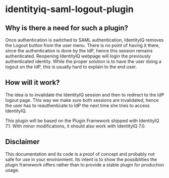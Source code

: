# identityiq-saml-logout-plugin
## Why is there a need for such a plugin?

Once authentication is switched to SAML authentication, IdentityIQ removes the Logout button from the user menu. There is no point of having it there, since the authentication is done by the IdP, hence this session remains authenticated. Reopening IdentityIQ webpage will login the previously authenticated identity. While the proper solution is to have the user doing a logout on the IdP, this is usually hard to explain to the end user.

 
## How will it work?

The idea is to invalidate the IdentityIQ session and then to redirect to the IdP logout page. This way we make sure both sessions are invalidated, hence the user has to reauthenticate to IdP the next time she tries to access IdentityIQ.

This plugin will be based on the Plugin Framework shipped with IdentityIQ 7.1. With minor modifications, it should also work with IdentityIQ 7.0.

## Disclaimer

This documentation and its code is a proof of concept and probably not safe for use in your environment. Its intent is to show the possibilities the plugin framework offers rather than to provide a stable plugin for production usage.
